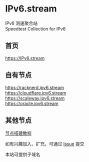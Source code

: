 # IPv6.stream

IPv6 测速聚合站  
Speedtest Collection for IPv6  

## 首页  
https://IPv6.stream  

## 自有节点
https://racknerd.ipv6.stream  
https://cloudflare.ipv6.stream  
https://scaleway.ipv6.stream  
https://oracle.ipv6.stream  
 
   
   
## 其他节点
  
[节点搭建教程](https://ipv6.stream/tutorial/)  

如有兴趣加入、扩充，可通过 [Issue](https://github.com/TulvL/IPv6.stream/issues/new?assignees=&labels=&template=------.md&title=%E6%96%B0%E7%AB%99%E7%82%B9%E6%8F%90%E4%BA%A4) 提交  
  
本站可提供子域名      
